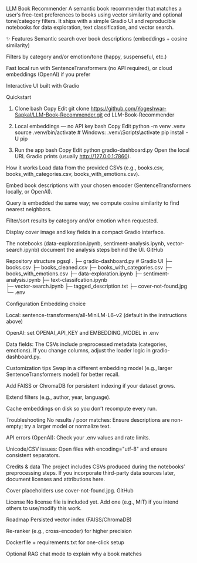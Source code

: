 LLM Book Recommender
A semantic book recommender that matches a user’s free-text preferences to books using vector similarity and optional tone/category filters. It ships with a simple Gradio UI and reproducible notebooks for data exploration, text classification, and vector search.

✨ Features
Semantic search over book descriptions (embeddings + cosine similarity)

Filters by category and/or emotion/tone (happy, suspenseful, etc.)

Fast local run with SentenceTransformers (no API required), or cloud embeddings (OpenAI) if you prefer

Interactive UI built with Gradio

Quickstart
1) Clone
bash
Copy
Edit
git clone https://github.com/Yogeshwar-Sapkal/LLM-Book-Recommender.git
cd LLM-Book-Recommender
2) Local embeddings — no API key
bash
Copy
Edit
python -m venv .venv
source .venv/bin/activate  # Windows: .venv\Scripts\activate
pip install -U pip

3) Run the app
bash
Copy
Edit
python gradio-dashboard.py
Open the local URL Gradio prints (usually http://127.0.0.1:7860).

How it works
Load data from the provided CSVs (e.g., books.csv, books_with_categories.csv, books_with_emotions.csv).

Embed book descriptions with your chosen encoder (SentenceTransformers locally, or OpenAI).

Query is embedded the same way; we compute cosine similarity to find nearest neighbors.

Filter/sort results by category and/or emotion when requested.

Display cover image and key fields in a compact Gradio interface.

The notebooks (data-exploration.ipynb, sentiment-analysis.ipynb, vector-search.ipynb) document the analysis steps behind the UI. 
GitHub

Repository structure
pgsql
.
├─ gradio-dashboard.py           # Gradio UI
├─ books.csv
├─ books_cleaned.csv
├─ books_with_categories.csv
├─ books_with_emotions.csv
├─ data-exploration.ipynb
├─ sentiment-analysis.ipynb
├─ text-classifcation.ipynb     
├─ vector-search.ipynb
├─ tagged_description.txt
├─ cover-not-found.jpg
└─ .env                         

Configuration
Embedding choice

Local: sentence-transformers/all-MiniLM-L6-v2 (default in the instructions above)

OpenAI: set OPENAI_API_KEY and EMBEDDING_MODEL in .env

Data fields: The CSVs include preprocessed metadata (categories, emotions). If you change columns, adjust the loader logic in gradio-dashboard.py.

Customization tips
Swap in a different embedding model (e.g., larger SentenceTransformers model) for better recall.

Add FAISS or ChromaDB for persistent indexing if your dataset grows.

Extend filters (e.g., author, year, language).

Cache embeddings on disk so you don’t recompute every run.

Troubleshooting
No results / poor matches: Ensure descriptions are non-empty; try a larger model or normalize text.

API errors (OpenAI): Check your .env values and rate limits.

Unicode/CSV issues: Open files with encoding="utf-8" and ensure consistent separators.

Credits & data
The project includes CSVs produced during the notebooks’ preprocessing steps. If you incorporate third-party data sources later, document licenses and attributions here.

Cover placeholders use cover-not-found.jpg. 
GitHub

License
No license file is included yet. Add one (e.g., MIT) if you intend others to use/modify this work.

Roadmap
 Persisted vector index (FAISS/ChromaDB)

 Re-ranker (e.g., cross-encoder) for higher precision

 Dockerfile + requirements.txt for one-click setup

 Optional RAG chat mode to explain why a book matches
